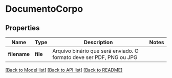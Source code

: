 # DocumentoCorpo

## Properties
Name | Type | Description | Notes
------------ | ------------- | ------------- | -------------
**filename** | **file** | Arquivo binário que será enviado. O formato deve ser PDF, PNG ou JPG | 

[[Back to Model list]](../README.md#documentation-for-models) [[Back to API list]](../README.md#documentation-for-api-endpoints) [[Back to README]](../README.md)


